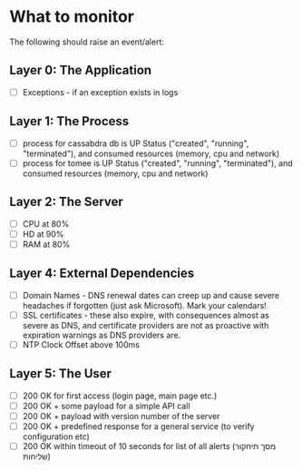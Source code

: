 # What to monitor

The following should raise an event/alert:

## Layer 0: The Application

- [ ] Exceptions - if an exception exists in logs
  
## Layer 1: The Process

- [ ] process for cassabdra db is UP Status ("created", "running", "terminated"), and consumed resources (memory, cpu and network)
- [ ] process for tomee is UP Status ("created", "running", "terminated"), and consumed resources (memory, cpu and network)

## Layer 2: The Server

- [ ] CPU at 80%
- [ ] HD at 90%
- [ ] RAM at 80%

## Layer 4: External Dependencies

- [ ] Domain Names - DNS renewal dates can creep up and cause severe headaches if forgotten (just ask Microsoft). Mark your calendars!
- [ ] SSL certificates - these also expire, with consequences almost as severe as DNS, and certificate providers are not as proactive with expiration warnings as DNS providers are.
- [ ] NTP Clock Offset above 100ms

## Layer 5: The User

- [ ] 200 OK for first access (login page, main page etc.)
- [ ] 200 OK + some payload for a simple API call
- [ ] 200 OK + payload with version number of the server
- [ ] 200 OK + predefined response for a general service (to verify configuration etc)
- [ ] 200 OK within timeout of 10 seconds for list of all alerts (מסך תיחקור שליחות)